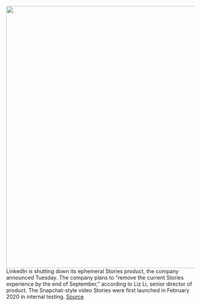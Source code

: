 <img src='https://cdn.vox-cdn.com/thumbor/iqPP-NSXzyCMfPT1gZwGp2a2dM4=/0x0:3966x2639/1200x800/filters:focal(842x1013:1476x1647)/cdn.vox-cdn.com/uploads/chorus_image/image/69799682/1229184225.0.jpg' width='700px' /><br/>
LinkedIn is shutting down its ephemeral Stories product, the company announced Tuesday. The company plans to “remove the current Stories experience by the end of September,” according to Liz Li, senior director of product. The Snapchat-style video Stories were first launched in February 2020 in internal testing.
<a href='https://www.theverge.com/2021/8/31/22650740/linkedin-stories-ephemeral-video-shut-down'> Source <a/>